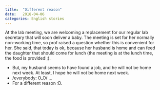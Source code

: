```yaml
---
title:  "Different reason"
date:   2018-04-06
categories: English stories
---
```


At the lab meeting, we are welcoming a replacement for our regular lab secretary that will soon deliver a baby.
The meeting is set for her normally non-working time, so prof raised a question whether this is convenient for her.
She said, that today is ok, because her husband is home and can feed the daughter that should come for lunch (the meeting is at the lunch time, the food is provided ;).
- But, my husband seems to have found a job, and he will not be home next week.
  At least, I hope he will not be home next week.
- /everybody: O_O/ ...
- For a different reason :D.
